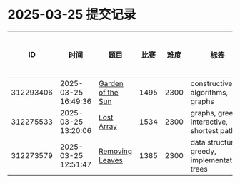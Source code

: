 # 2025-03-25 提交记录

 | ID | 时间 | 题目 | 比赛 | 难度 | 标签 | 结果 | 测试用例 | 运行时间 | 内存消耗 |
 |----|------|-----|-----|------|-----|------|---------|--------|----------|
 | 312293406 | 2025-03-25  16:49:36 | [Garden of the Sun](https://codeforces.com/problemset/problem/1495/C) | 1495 | 2300 | constructive algorithms, graphs | OK | 16 | 62ms | 0KB |
 | 312275533 | 2025-03-25  13:20:06 | [Lost Array](https://codeforces.com/problemset/problem/1534/E) | 1534 | 2300 | graphs, greedy, interactive, shortest paths | OK | 70 | 77ms | 0KB |
 | 312273579 | 2025-03-25  12:51:47 | [Removing Leaves](https://codeforces.com/problemset/problem/1385/F) | 1385 | 2300 | data structures, greedy, implementation, trees | OK | 36 | 124ms | 2000KB |
